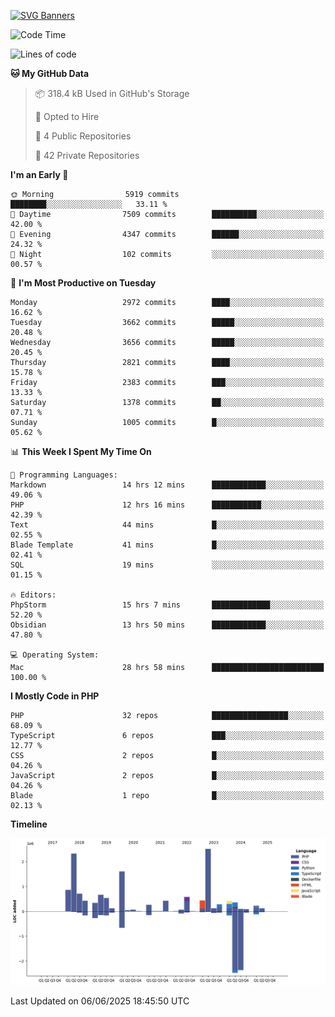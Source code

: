 [![SVG Banners](https://svg-banners.vercel.app/api?type=glitch&text1=Gere_Lajos%F0%9F%92%BB&width=800&height=400)](https://github.com/Akshay090/svg-banners)

<!--START_SECTION:waka-->
![Code Time](http://img.shields.io/badge/Code%20Time-2%2C548%20hrs%2051%20mins-blue)

![Lines of code](https://img.shields.io/badge/From%20Hello%20World%20I%27ve%20Written-13.6%20million%20lines%20of%20code-blue)

**🐱 My GitHub Data** 

> 📦 318.4 kB Used in GitHub's Storage 
 > 
> 💼 Opted to Hire
 > 
> 📜 4 Public Repositories 
 > 
> 🔑 42 Private Repositories 
 > 
**I'm an Early 🐤** 

```text
🌞 Morning                5919 commits        ████████░░░░░░░░░░░░░░░░░   33.11 % 
🌆 Daytime                7509 commits        ██████████░░░░░░░░░░░░░░░   42.00 % 
🌃 Evening                4347 commits        ██████░░░░░░░░░░░░░░░░░░░   24.32 % 
🌙 Night                  102 commits         ░░░░░░░░░░░░░░░░░░░░░░░░░   00.57 % 
```
📅 **I'm Most Productive on Tuesday** 

```text
Monday                   2972 commits        ████░░░░░░░░░░░░░░░░░░░░░   16.62 % 
Tuesday                  3662 commits        █████░░░░░░░░░░░░░░░░░░░░   20.48 % 
Wednesday                3656 commits        █████░░░░░░░░░░░░░░░░░░░░   20.45 % 
Thursday                 2821 commits        ████░░░░░░░░░░░░░░░░░░░░░   15.78 % 
Friday                   2383 commits        ███░░░░░░░░░░░░░░░░░░░░░░   13.33 % 
Saturday                 1378 commits        ██░░░░░░░░░░░░░░░░░░░░░░░   07.71 % 
Sunday                   1005 commits        █░░░░░░░░░░░░░░░░░░░░░░░░   05.62 % 
```


📊 **This Week I Spent My Time On** 

```text
💬 Programming Languages: 
Markdown                 14 hrs 12 mins      ████████████░░░░░░░░░░░░░   49.06 % 
PHP                      12 hrs 16 mins      ███████████░░░░░░░░░░░░░░   42.39 % 
Text                     44 mins             █░░░░░░░░░░░░░░░░░░░░░░░░   02.55 % 
Blade Template           41 mins             █░░░░░░░░░░░░░░░░░░░░░░░░   02.41 % 
SQL                      19 mins             ░░░░░░░░░░░░░░░░░░░░░░░░░   01.15 % 

🔥 Editors: 
PhpStorm                 15 hrs 7 mins       █████████████░░░░░░░░░░░░   52.20 % 
Obsidian                 13 hrs 50 mins      ████████████░░░░░░░░░░░░░   47.80 % 

💻 Operating System: 
Mac                      28 hrs 58 mins      █████████████████████████   100.00 % 
```

**I Mostly Code in PHP** 

```text
PHP                      32 repos            █████████████████░░░░░░░░   68.09 % 
TypeScript               6 repos             ███░░░░░░░░░░░░░░░░░░░░░░   12.77 % 
CSS                      2 repos             █░░░░░░░░░░░░░░░░░░░░░░░░   04.26 % 
JavaScript               2 repos             █░░░░░░░░░░░░░░░░░░░░░░░░   04.26 % 
Blade                    1 repo              █░░░░░░░░░░░░░░░░░░░░░░░░   02.13 % 
```



**Timeline**

![Lines of Code chart](https://raw.githubusercontent.com/gere-lajos/gere-lajos/main/assets/bar_graph.png)


 Last Updated on 06/06/2025 18:45:50 UTC
<!--END_SECTION:waka-->
